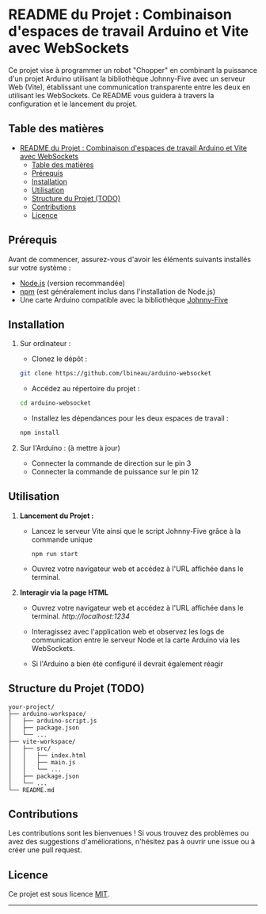 # README du Projet : Combinaison d'espaces de travail Arduino et Vite avec WebSockets

Ce projet vise à programmer un robot "Chopper" en combinant la puissance d'un projet Arduino utilisant la bibliothèque Johnny-Five avec un serveur Web (Vite), établissant une communication transparente entre les deux en utilisant les WebSockets. Ce README vous guidera à travers la configuration et le lancement du projet.

## Table des matières
- [README du Projet : Combinaison d'espaces de travail Arduino et Vite avec WebSockets](#readme-du-projet--combinaison-despaces-de-travail-arduino-et-vite-avec-websockets)
  - [Table des matières](#table-des-matières)
  - [Prérequis](#prérequis)
  - [Installation](#installation)
  - [Utilisation](#utilisation)
  - [Structure du Projet (TODO)](#structure-du-projet-todo)
  - [Contributions](#contributions)
  - [Licence](#licence)

## Prérequis

Avant de commencer, assurez-vous d'avoir les éléments suivants installés sur votre système :

- [Node.js](https://nodejs.org/) (version recommandée)
- [npm](https://www.npmjs.com/) (est généralement inclus dans l'installation de Node.js)
- Une carte Arduino compatible avec la bibliothèque [Johnny-Five](http://johnny-five.io/)

## Installation

1. Sur ordinateur :
    - Clonez le dépôt :

    ```bash
    git clone https://github.com/lbineau/arduino-websocket
    ```

   - Accédez au répertoire du projet :

    ```bash
    cd arduino-websocket
    ```

   - Installez les dépendances pour les deux espaces de travail :

    ```bash
    npm install
    ```

2. Sur l'Arduino : (à mettre à jour)
    - Connecter la commande de direction sur le pin 3
    - Connecter la commande de puissance sur le pin 12

## Utilisation

1. **Lancement du Projet :**

   - Lancez le serveur Vite ainsi que le script Johnny-Five grâce à la commande unique

     ```
     npm run start
     ```

   - Ouvrez votre navigateur web et accédez à l'URL affichée dans le terminal.


2. **Interagir via la page HTML**
   - Ouvrez votre navigateur web et accédez à l'URL affichée dans le terminal. 
   *http://localhost:1234*

   - Interagissez avec l'application web et observez les logs de communication entre le serveur Node et la carte Arduino via les WebSockets.
   - Si l'Arduino a bien été configuré il devrait également réagir

## Structure du Projet (TODO)

```
your-project/
├── arduino-workspace/
│   ├── arduino-script.js
│   ├── package.json
│   └── ...
├── vite-workspace/
│   ├── src/
│   │   ├── index.html
│   │   ├── main.js
│   │   └── ...
│   ├── package.json
│   └── ...
└── README.md
```

## Contributions

Les contributions sont les bienvenues ! Si vous trouvez des problèmes ou avez des suggestions d'améliorations, n'hésitez pas à ouvrir une issue ou à créer une pull request.

## Licence

Ce projet est sous licence [MIT](LICENSE).

---